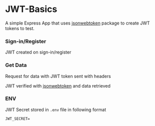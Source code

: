 # JWT-Basics
A simple Express App that uses [jsonwebtoken](https://www.npmjs.com/package/jsonwebtoken) package to create JWT tokens to test.

### Sign-in/Register
JWT created on sign-in/register

### Get Data
Request for data with JWT token sent with headers

JWT verified with [jsonwebtoken](https://www.npmjs.com/package/jsonwebtoken) and data retrieved

### ENV 
JWT Secret stored in `.env` file in following format
```
JWT_SECRET=
